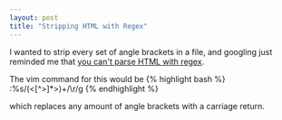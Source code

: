 ```yaml
---
layout: post
title: "Stripping HTML with Regex"
---
```


I wanted to strip every set of angle brackets in a file, and googling just reminded me that [you can't parse HTML with regex](http://stackoverflow.com/a/1732454).

The vim command for this would be
{% highlight bash %}
:%s/\(<[^>]*>\)\+/\r/g
{% endhighlight %}

which replaces any amount of angle brackets with a carriage return.
